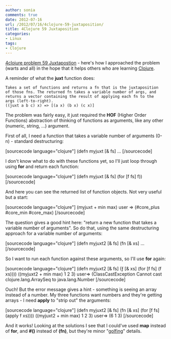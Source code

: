 ```yaml
---
author: sonia
comments: true
date: 2012-07-16
url: /2012/07/16/4clojure-59-juxtaposition/
title: 4Clojure 59 Juxtaposition
categories:
- Linux
tags:
- Clojure
---
```


[4clojure problem 59 Juxtapostion](http://www.4clojure.com/problem/59) - here's how I approached the problem (warts and all) in the hope that it helps others who are learning [Clojure](http://en.wikipedia.org/wiki/Clojure).


<!--more-->

A reminder of what the **juxt** function does:

    
    Takes a set of functions and returns a fn that is the juxtaposition
    of those fns. The returned fn takes a variable number of args, and
    returns a vector containing the result of applying each fn to the
    args (left-to-right).
    ((juxt a b c) x) => [(a x) (b x) (c x)]


The problem was fairly easy, it just required the **HOF** (Higher Order Functions) abstraction of thinking of functions as arguments, like any other (numeric, string, ...) argument.

First of all, I need a function that takes a variable number of arguments (0-n) - standard destructuring:

[sourcecode language="clojure"]
(defn myjuxt [& fs]
...
[/sourcecode]

I don't know what to do with these functions yet, so I'll just loop through using **for** and return each function:

[sourcecode language="clojure"]
(defn myjuxt [& fs]
  (for [f fs] f))
[/sourcecode]

And here you can see the returned list of function objects. Not very useful but a start:

[sourcecode language="clojure"]
(myjuxt + min max)
user => (#core_plus #core_min #core_max)
[/sourcecode]

The question gives a good hint here: "return a new function that takes a variable number of arguments". So do that, using the same destructuring approach for a variable number of arguments:

[sourcecode language="clojure"]
(defn myjuxt2 [& fs]
  (fn [& xs]
...
[/sourcecode]

So I want to run each function against these arguments, so I'll use **for** again:

[sourcecode language="clojure"]
(defn myjuxt2 [& fs]
  (ƒ [& xs]
   (for [f fs] (f xs))))
((myjuxt2 + min max) 1 2 3)
user=> (ClassCastException Cannot cast clojure.lang.ArraySeq
to java.lang.Number
[/sourcecode]

Ouch! But the error message gives a hint - something is seeing an array instead of a number. My three functions want numbers and they're getting arrays - I need **apply** to "strip out" the arguments:

[sourcecode language="clojure"]
(defn myjuxt2 [& fs]
  (fn [& xs]
   (for [f fs] (apply f xs))))
((myjuxt2 + min max) 1 2 3)
user=> (6 1 3)
[/sourcecode]

And it works! Looking at the solutions I see that I could've used **map** instead of **for**, and **#()** instead of **(fn)**, but they're minor "[golfing](http://en.wikipedia.org/wiki/Code_golf)" details.
